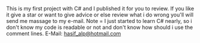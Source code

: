 This is my first project with C# and I published it for you to review. If you like it give a star or want to give advice or else review what i do wrong you'll will send me massage to my e-mail.
Note = I just started to learn C# nearly, so i don't know my code is readable or not and don't know how should i use the comment lines. 
E-Mail: hasif_alp@hotmail.com
